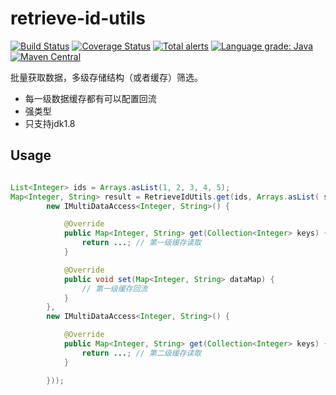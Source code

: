 retrieve-id-utils
=======================
[![Build Status](https://travis-ci.org/PhantomThief/retrieve-id-utils.svg)](https://travis-ci.org/PhantomThief/retrieve-id-utils)
[![Coverage Status](https://coveralls.io/repos/PhantomThief/retrieve-id-utils/badge.svg?branch=master)](https://coveralls.io/r/PhantomThief/retrieve-id-utils?branch=master)
[![Total alerts](https://img.shields.io/lgtm/alerts/g/PhantomThief/retrieve-id-utils.svg?logo=lgtm&logoWidth=18)](https://lgtm.com/projects/g/PhantomThief/retrieve-id-utils/alerts/)
[![Language grade: Java](https://img.shields.io/lgtm/grade/java/g/PhantomThief/retrieve-id-utils.svg?logo=lgtm&logoWidth=18)](https://lgtm.com/projects/g/PhantomThief/retrieve-id-utils/context:java)
[![Maven Central](https://img.shields.io/maven-central/v/com.github.phantomthief/retrieve-id-utils)](https://search.maven.org/artifact/com.github.phantomthief/retrieve-id-utils/)

批量获取数据，多级存储结构（或者缓存）筛选。

* 每一级数据缓存都有可以配置回流
* 强类型
* 只支持jdk1.8

## Usage

```Java

List<Integer> ids = Arrays.asList(1, 2, 3, 4, 5);
Map<Integer, String> result = RetrieveIdUtils.get(ids, Arrays.asList( s//
        new IMultiDataAccess<Integer, String>() {

            @Override
            public Map<Integer, String> get(Collection<Integer> keys) {
                return ...; // 第一级缓存读取
            }

            @Override
            public void set(Map<Integer, String> dataMap) {
            	// 第一级缓存回流
            }
        },
        new IMultiDataAccess<Integer, String>() {

            @Override
            public Map<Integer, String> get(Collection<Integer> keys) {
                return ...; // 第二级缓存读取
            }

        }));

```